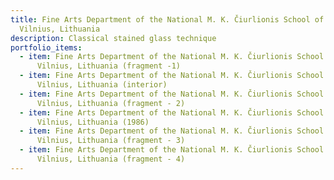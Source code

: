 ```yaml
---
title: Fine Arts Department of the National M. K. Čiurlionis School of Art,
  Vilnius, Lithuania
description: Classical stained glass technique
portfolio_items:
  - item: Fine Arts Department of the National M. K. Čiurlionis School of Art,
      Vilnius, Lithuania (fragment -1)
  - item: Fine Arts Department of the National M. K. Čiurlionis School of Art,
      Vilnius, Lithuania (interior)
  - item: Fine Arts Department of the National M. K. Čiurlionis School of Art,
      Vilnius, Lithuania (fragment - 2)
  - item: Fine Arts Department of the National M. K. Čiurlionis School of Art,
      Vilnius, Lithuania (1986)
  - item: Fine Arts Department of the National M. K. Čiurlionis School of Art,
      Vilnius, Lithuania (fragment - 3)
  - item: Fine Arts Department of the National M. K. Čiurlionis School of Art,
      Vilnius, Lithuania (fragment - 4)
---
```

